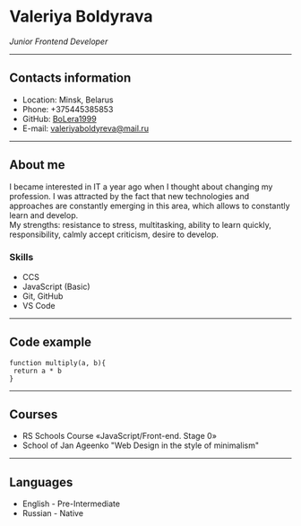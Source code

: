 # Valeriya Boldyrava
_Junior Frontend Developer_
*************
## Contacts information
- Location: Minsk, Belarus
- Phone: +375445385853
- GitHub: [BoLera1999](https://github.com/BoLera1999)
- E-mail: <valeriyaboldyreva@mail.ru>
---
## About me
I became interested in IT a year ago when I thought about changing my profession. I was attracted by the fact that new technologies and approaches are constantly emerging in this area, which allows to constantly learn and develop.  
My strengths: resistance to stress, multitasking, ability to learn quickly, responsibility, calmly accept criticism, desire to develop.
### Skills
- CCS
- JavaScript (Basic)
- Git, GitHub
- VS Code
---
## Code example
```
function multiply(a, b){
 return a * b
}
```
---
## Courses
- RS Schools Course «JavaScript/Front-end. Stage 0»
- School of Jan Ageenko "Web Design in the style of minimalism"
---
## Languages
- English - Pre-Intermediate
- Russian - Native
